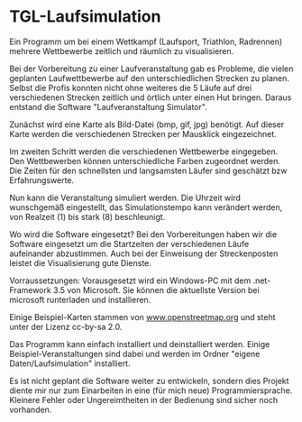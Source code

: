 # TGL-Laufsimulation
Ein Programm um bei einem Wettkampf (Laufsport, Triathlon, Radrennen) mehrere Wettbewerbe zeitlich und räumlich zu visualisieren.

Bei der Vorbereitung zu einer Laufveranstaltung gab es Probleme, die vielen geplanten Laufwettbewerbe auf den unterschiedlichen Strecken zu planen.
Selbst die Profis konnten nicht ohne weiteres die 5 Läufe auf drei verschiedenen Strecken zeitlich und örtlich unter einen Hut bringen. 
Daraus entstand die Software "Laufveranstaltung Simulator".

 

Zunächst wird eine Karte als Bild-Datei (bmp, gif, jpg) benötigt. Auf dieser Karte werden die verschiedenen Strecken per Mausklick eingezeichnet.

Im zweiten Schritt werden die verschiedenen Wettbewerbe eingegeben. Den Wettbewerben können unterschiedliche Farben zugeordnet werden. Die Zeiten für den schnellsten und langsamsten Läufer sind geschätzt bzw Erfahrungswerte.

 

Nun kann die Veranstaltung simuliert werden. Die Uhrzeit wird wunschgemäß eingestellt, das Simulationstempo kann verändert werden, von Realzeit (1) bis stark (8) beschleunigt.

 

Wo wird die Software eingesetzt?
Bei den Vorbereitungen haben wir die Software eingesetzt um die Startzeiten der
verschiedenen Läufe aufeinander abzustimmen. Auch bei der Einweisung der Streckenposten leistet die Visualisierung gute Dienste.

Vorraussetzungen:
Vorausgesetzt wird ein Windows-PC mit dem .net-Framework 3.5 von Microsoft. Sie können
die aktuellste Version bei microsoft runterladen und installieren.

Einige Beispiel-Karten stammen von www.openstreetmap.org und steht unter der Lizenz cc-by-sa 2.0.


Das Programm kann einfach installiert und deinstalliert werden. Einige Beispiel-Veranstaltungen sind dabei und werden im Ordner "eigene Daten/Laufsimulation" installiert.

Es ist nicht geplant die Software weiter zu entwickeln, sondern dies
Projekt diente mir nur zum Einarbeiten in eine (für mich neue) Programmiersprache. Kleinere
Fehler oder Ungereimtheiten in der Bedienung sind sicher noch vorhanden.

 
